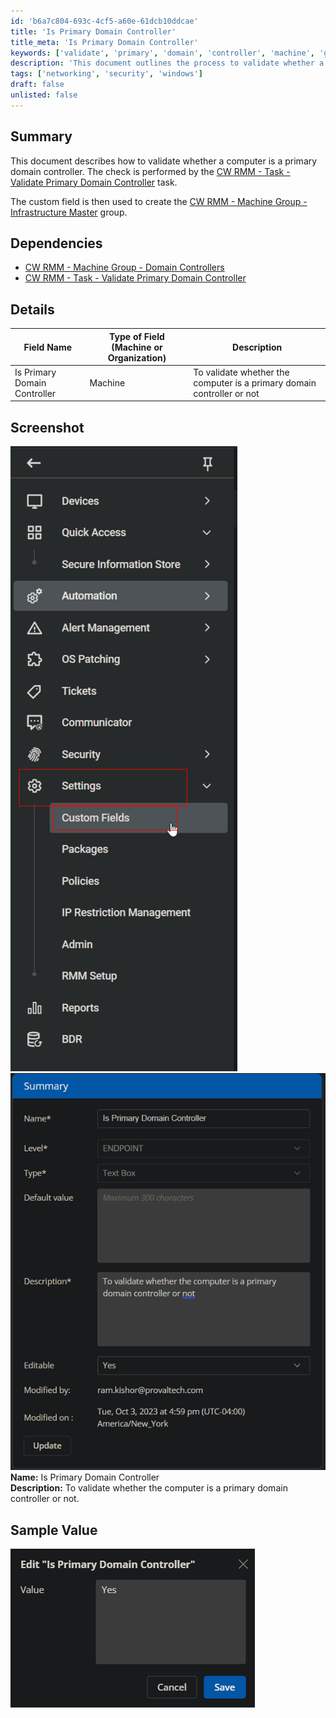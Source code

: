```yaml
---
id: 'b6a7c804-693c-4cf5-a60e-61dcb10ddcae'
title: 'Is Primary Domain Controller'
title_meta: 'Is Primary Domain Controller'
keywords: ['validate', 'primary', 'domain', 'controller', 'machine', 'group']
description: 'This document outlines the process to validate whether a computer is a primary domain controller. It details the dependencies and provides sample values for the custom field used in the ConnectWise RMM platform.'
tags: ['networking', 'security', 'windows']
draft: false
unlisted: false
---
```


## Summary

This document describes how to validate whether a computer is a primary domain controller. The check is performed by the [CW RMM - Task - Validate Primary Domain Controller](<../tasks/Validate Primary Domain Controller.md>) task.

The custom field is then used to create the [CW RMM - Machine Group - Infrastructure Master](<../groups/Infrastructure Master.md>) group.

## Dependencies

- [CW RMM - Machine Group - Domain Controllers](<../groups/Domain Controllers.md>)
- [CW RMM - Task - Validate Primary Domain Controller](<../tasks/Validate Primary Domain Controller.md>)

## Details

| Field Name                   | Type of Field (Machine or Organization) | Description                                           |
|------------------------------|-----------------------------------------|-------------------------------------------------------|
| Is Primary Domain Controller   | Machine                                 | To validate whether the computer is a primary domain controller or not |

## Screenshot

![Screenshot 1](../../../static/img/Is-Primary-Domain-Controller/image_1.png)  
![Screenshot 2](../../../static/img/Is-Primary-Domain-Controller/image_2.png)  
**Name:** Is Primary Domain Controller  
**Description:** To validate whether the computer is a primary domain controller or not.

## Sample Value

![Sample Value](../../../static/img/Is-Primary-Domain-Controller/image_3.png)



